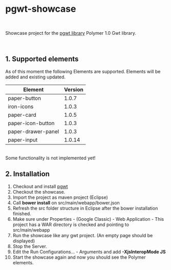 # pgwt-showcase

<br/>

Showcase project for the [pgwt library](https://github.com/LuxActive/pgwt) Polymer 1.0 Gwt library.

<br/>

## 1. Supported elements
As of this moment the following Elements are supported. Elements will be added and existing updated.

| Element		| Version	|
| --------		| -------- 	|
| paper-button	| 1.0.7		|
| iron-icons	| 1.0.3		|
| paper-card	| 1.0.5		|
| paper-icon-button	| 1.0.3		|
| paper-drawer-panel	| 1.0.3		|
| paper-input	| 1.0.14		|

<br/>
Some functionality is not implemented yet!

## 2. Installation
1. Checkout and install [pgwt](https://github.com/LuxActive/pgwt)
2. Checkout the showcase.
3. Import the project as maven project (Eclipse)
4. Call **bower install** on src/main/webapp/bower.json
5. Refresh the src folder structure in Eclipse after the bower installation finished.
5. Make sure under Properties - (Google Classic) - Web Application - This project has a WAR directory is checked and pointing to src/main/webapp
5. Run the showcase like any gwt project. (An empty page should be displayed)
6. Stop the Server.
7. Edit the Run Configurations... - Arguments and add  **-XjsInteropMode JS** 
8. Start the showcase again and now you should see the Polymer elements.